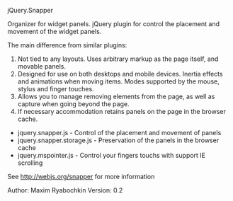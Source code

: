 jQuery.Snapper

Organizer for widget panels. jQuery plugin for control the placement and movement of the widget panels.

The main difference from similar plugins:

1. Not tied to any layouts. Uses arbitrary markup as the page itself, and movable panels.
2. Designed for use on both desktops and mobile devices. Inertia effects and animations when moving items. Modes supported by the mouse, stylus and finger touches.
3. Allows you to manage removing elements from the page, as well as capture when going beyond the page.
4. If necessary accommodation retains panels on the page in the browser cache.

- jquery.snapper.js - Control of the placement and movement of panels
- jquery.snapper.storage.js - Preservation of the panels in the browser cache
- jquery.mspointer.js - Control your fingers touchs with support IE scrolling

See http://webjs.org/snapper for more information

Author: Maxim Ryabochkin
Version: 0.2



